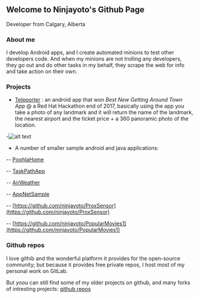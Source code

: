 ## Welcome to Ninjayoto's Github Page

Developer from Calgary, Alberta

### About me

I develop Android apps, and I create automated minions to test other developers code. 
And when my minions are not trolling any developers, they go out and do other tasks in my behalf, they scrape the web for info and take  action on their own.

### Projects

- [Teleporter](https://devpost.com/software/teleporter) :  an android app that won _Best New Getting Around Town App_ @ a Red Hat Hackathon end of 2017, basically using the app you take a photo of any landmark and it will return the name of the landmark, the nearest airport and the ticket price + a 360 panoramic photo of the location.

-![alt text](https://i.imgur.com/wkosIUz.jpg?1 "Teleporter App")		


- A number of smaller sample android and java applications:

-- [PoohlaHome](https://github.com/ninjayoto/PoohlaHome)

-- [TaskPathApp](https://github.com/ninjayoto/TaskPathApp)

-- [AirWeather](https://github.com/ninjayoto/AirWeather)

-- [AppNetSample](https://github.com/ninjayoto/AppNetSample)

-- [https://github.com/ninjayoto/ProxSensor](https://github.com/ninjayoto/ProxSensor)

-- [https://github.com/ninjayoto/PopularMovies1](https://github.com/ninjayoto/PopularMovies1)



### Github repos

I love githib and the wonderful platform it provides for the open-source community; but because it provides free private repos, I host most of my personal work on GitLab.

But yoou can still find some of my older projects on github, and many forks of intresting projects:
[github repos](https://github.com/ninjayoto)

